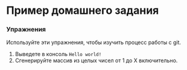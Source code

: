 # Пример домашнего задания

### Упражнения

Используйте эти упражнения, чтобы изучить процесс работы с git.

1. Выведете в консоль `Hello world!`
2. Сгенерируйте массив из целых чисел от 1 до Х включительно.